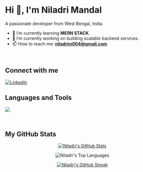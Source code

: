 # Hi 👋, I'm Niladri Mandal

A passionate developer from West Bengal, India.

- 🌱 I’m currently learning **MERN STACK**.
- 🔭 I’m currently working on building scalable backend services.
- 📫 How to reach me: **niladrim004@gmail.com**

<br/>

## Connect with me
<a href="https://www.linkedin.com/in/niladri-mandal-71856a367/">
  <img src="https://img.shields.io/badge/LinkedIn-0A66C2?style=for-the-badge&logo=linkedin&logoColor=white" alt="LinkedIn">
</a>

<br/>

## Languages and Tools

<p align="left">
  <a href="https://skillicons.dev">
    <img src="https://skillicons.dev/icons?i=html,css,tailwindcss,js,nodejs,express,react,mongodb,postgresql,c,cpp,git,vscode,vim" />
  </a>
</p>

<br/>

## My GitHub Stats

<p align="center">
  <a href="https://github.com/anuraghazra/github-readme-stats">
    <img align="center" src="https://github-readme-stats.vercel.app/api?username=Niladrim14&show_icons=true&theme=tokyonight&hide_border=true&include_all_commits=true" alt="Niladri's GitHub Stats" />
  </a>
</p>

<p align="center">
  <img align="center" src="https://github-readme-stats.vercel.app/api/top-langs/?username=Niladrim14&layout=compact&theme=tokyonight&hide_border=true" alt="Niladri's Top Languages" />
</p>

<p align="center">
  <a href="https://github.com/jstrieb/github-stats">
    <img align="center" src="https://github-readme-streak-stats.herokuapp.com/?user=Niladrim14&theme=tokyonight&hide_border=true" alt="Niladri's GitHub Streak" />
  </a>
</p>
